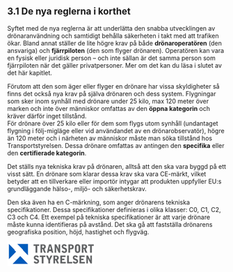 ## 3.1 De nya reglerna i korthet

Syftet med de nya reglerna är att underlätta den snabba utvecklingen av drönaranvändning och samtidigt behålla säkerheten i takt med att trafiken ökar. Bland annat ställer de lite högre krav på både **drönaroperatören** (den ansvariga) och **fjärrpiloten** (den som flyger drönaren). Operatören kan vara en fysisk eller juridisk person – och inte sällan är det samma person som fjärrpiloten när det gäller privatpersoner. Mer om det kan du läsa i slutet av det här kapitlet. 

Förutom att den som äger eller flyger en drönare har vissa skyldigheter så finns det också nya krav på själva drönaren och dess system. Flygningar som sker inom synhåll med drönare under 25 kilo, max 120 meter över marken och inte över människor omfattas av den **öppna kategorin** och kräver därför inget tillstånd.  
För drönare över 25 kilo eller för dem som flygs utom synhåll (undantaget flygning i följ-migläge eller vid användandet av en drönarobservatör), högre än 120 meter och i närheten av människor måste man söka tillstånd hos Transportstyrelsen. Dessa drönare omfattas av antingen den **specifika** eller den **certifierade kategorin**.

Det ställs nya tekniska krav på drönaren, alltså att den ska vara byggd på ett visst sätt. En drönare som klarar dessa krav ska vara CE-märkt, vilket betyder att en tillverkare eller importör intygar att produkten uppfyller EU:s grundläggande hälso-, miljö- och säkerhetskrav. 

Den ska även ha en C-märkning, som anger drönarens tekniska specifikationer. Dessa
specifikationer definieras i olika klasser: C0, C1, C2, C3 och C4. Ett exempel på tekniska specifikationer är att varje drönare måste kunna identifieras på avstånd. Det ska gå att fastställa drönarens geografiska position, höjd, hastighet och flygväg.

![Transport Styrelsen](./images/Logga.png)
